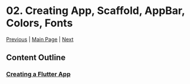 # 02. Creating App, Scaffold, AppBar, Colors, Fonts

[Previous](/01.%20Introduction%20&%20Setup/) | [Main Page](/) | [Next](/03.%20Widgets%20-%20Images,%20Buttons,%20Icons,%20Containers%20&%20Padding,%20Rows,%20Columns/)

## Content Outline

### [Creating a Flutter App](create-app.md)
